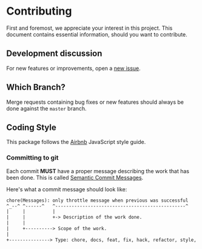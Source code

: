 # Contributing
First and foremost, we appreciate your interest in this project. This document contains essential information, should you want to contribute.

## Development discussion
For new features or improvements, open a [new issue](https://github.com/tiagojpdias/pepe-as-a-service/issues/new).

## Which Branch?
Merge requests containing bug fixes or new features should always be done against the `master` branch.

## Coding Style
This package follows the [Airbnb](https://github.com/airbnb/javascript) JavaScript style guide.

### Committing to git
Each commit **MUST** have a proper message describing the work that has been done.
This is called [Semantic Commit Messages](https://seesparkbox.com/foundry/semantic_commit_messages).

Here's what a commit message should look like:

```txt
chore(Messages): only throttle message when previous was successful
^_--^ ^------^   ^------------------------------------------------^
|     |          |
|     |          +-> Description of the work done.
|     |
|     +----------> Scope of the work.
|
+---------------> Type: chore, docs, feat, fix, hack, refactor, style, or test.
```
